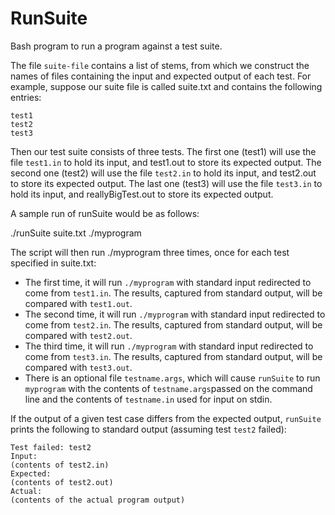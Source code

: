 # RunSuite
Bash program to run a program against a test suite.

The file `suite-file` contains a list of stems, from which we construct the names of files containing the input and expected output of each test. For example, suppose our suite file is called suite.txt and contains the following entries:  
```
test1
test2
test3
```  
Then our test suite consists of three tests. The first one (test1) will use the file `test1.in` to hold its input, and test1.out to store its expected output. The second one (test2) will use the file `test2.in` to hold its input, and test2.out to store its expected output. The last one (test3) will use the file `test3.in` to hold its input, and reallyBigTest.out to store its expected output.  

A sample run of runSuite would be as follows:

./runSuite suite.txt ./myprogram

The script will then run ./myprogram three times, once for each test specified in suite.txt:

* The first time, it will run `./myprogram` with standard input redirected to come from `test1.in`. The results, captured from standard output, will be compared with `test1.out`.
* The second time, it will run `./myprogram` with standard input redirected to come from `test2.in`. The results, captured from standard output, will be compared with `test2.out`.
* The third time, it will run `./myprogram` with standard input redirected to come from `test3.in`. The results, captured from standard output, will be compared with `test3.out`.
* There is an optional file `testname.args`, which will cause `runSuite` to run `myprogram` with the contents of `testname.args`passed on the command line and the contents of `testname.in` used for input on stdin.

If the output of a given test case differs from the expected output, `runSuite` prints the following to standard output (assuming test `test2` failed):

```
Test failed: test2
Input:
(contents of test2.in)
Expected:
(contents of test2.out)
Actual:
(contents of the actual program output)
```
